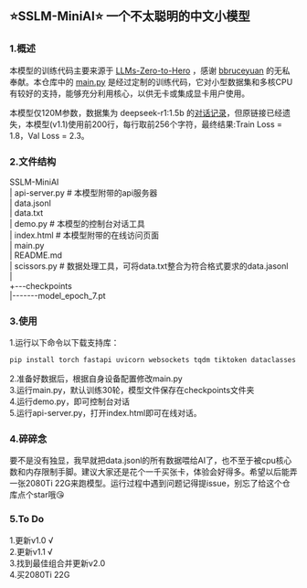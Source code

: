 ## ⭐SSLM-MiniAI⭐ 一个不太聪明的中文小模型

### 1.概述
本模型的训练代码主要来源于 [LLMs-Zero-to-Hero](https://github.com/bbruceyuan/LLMs-Zero-to-Hero) ，感谢 [bbruceyuan](https://github.combbruceyuan) 的无私奉献。本仓库中的 [main.py](https://github.com/Tanzongyouyi/SSLM-MiniAI/blob/main/main.py) 是经过定制的训练代码，它对小型数据集和多核CPU有较好的支持，能够充分利用核心，以供无卡或集成显卡用户使用。

本模型仅120M参数，数据集为 deepseek-r1:1.5b 的[对话记录](https://github.com/Tanzongyouyi/SSLM-MiniAI/blob/main/data.jsonl)，但原链接已经遗失，本模型(v1.1)使用前200行，每行取前256个字符，最终结果:Train Loss = 1.8，Val Loss = 2.3。

### 2.文件结构
SSLM-MiniAI</br>
|   api-server.py # 本模型附带的api服务器</br>
|   data.jsonl</br>
|   data.txt</br>
|   demo.py # 本模型的控制台对话工具</br>
|   index.html # 本模型附带的在线访问页面</br>
|   main.py</br>
|   README.md</br>
|   scissors.py # 数据处理工具，可将data.txt整合为符合格式要求的data.jasonl</br>
|   </br>
+---checkpoints</br>
|-------model_epoch_7.pt</br>

### 3.使用
1.运行以下命令以下载支持库：

```bash
pip install torch fastapi uvicorn websockets tqdm tiktoken dataclasses
```

2.准备好数据后，根据自身设备配置修改main.py</br>
3.运行main.py，默认训练30轮，模型文件保存在checkpoints文件夹</br>
4.运行demo.py，即可控制台对话</br>
5.运行api-server.py，打开index.html即可在线对话。</br>

### 4.碎碎念

要不是没有独显，我早就把data.jsonl的所有数据喂给AI了，也不至于被cpu核心数和内存限制手脚。建议大家还是花个一千买张卡，体验会好得多。希望以后能弄一张2080Ti 22G来跑模型。运行过程中遇到问题记得提issue，别忘了给这个仓库点个star哦😘

### 5.To Do

1.更新v1.0 √</br>
2.更新v1.1 √</br>
3.找到最佳组合并更新v2.0</br>
4.买2080Ti 22G